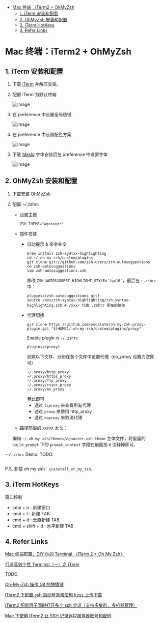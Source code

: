 - [Mac 终端：iTerm2 + OhMyZsh](#mac-终端iterm2--ohmyzsh)
  - [1. iTerm 安装和配置](#1-iterm-安装和配置)
  - [2. OhMyZsh 安装和配置](#2-ohmyzsh-安装和配置)
  - [3. iTerm HotKeys](#3-iterm-hotkeys)
  - [4. Refer Links](#4-refer-links)

# Mac 终端：iTerm2 + OhMyZsh

## 1. iTerm 安装和配置

1. 下载 [iTerm](https://www.iterm2.com/downloads.html) 并解压安装。

1. 配置 iTerm 为默认终端

    ![image](http://img.cdn.firejq.com/jpg/2019/8/3/b621146812d9dc5736d9821e8ac2a5b5.jpg)

1. 在 preference 中设置全局热键

    ![image](http://img.cdn.firejq.com/jpg/2019/8/3/43f3fd3a3fab819562b177709290fb96.jpg)

1. 在 preference 中设置配色方案

    ![image](http://img.cdn.firejq.com/jpg/2019/8/3/cac49f38c481500f2255d6965a7cee80.jpg)

1. 下载 [Meslo](https://github.com/powerline/fonts/blob/master/Meslo%20Slashed/Meslo%20LG%20M%20Regular%20for%20Powerline.ttf) 字体安装后在 preference 中设置字体

    ![image](http://img.cdn.firejq.com/jpg/2019/8/3/bdd0807f9f21c8cd8801d673d076e16d.jpg)

## 2. OhMyZsh 安装和配置

1. 下载安装 [OhMyZsh](https://ohmyz.sh/)

1. 配置 ~/.zshrc

    - 设置主题
      ```
      ZSH_THEME="agnoster"
      ```
    - 插件安装
      - 自动提示 & 命令补全
        ```
        brew install zsh-syntax-highlighting
        cd ~/.oh-my-zsh/custom/plugins
        git clone git://github.com/zsh-users/zsh-autosuggestions
        cd zsh-autosuggestions
        vim zsh-autosuggestions.zsh
        ```
        修改 `ZSH_AUTOSUGGEST_HIGHLIGHT_STYLE='fg=10'`，最后在 `~.zshrc` 中：
        ```
        plugins=(zsh-autosuggestions git)
        source /xxx/zsh-syntax-highlighting/zsh-syntax-highlighting.zsh # /xxx/ 代表 .zshrc 所在的路径
        ```
      - 代理切换
        ```
        git clone https://github.com/escalate/oh-my-zsh-proxy-plugin.git "$(HOME)/.oh-my-zsh/custom/plugins/proxy"
        ```
        Enable plugin in `~/.zshrc`
        ```
        plugins=(proxy)
        ```
        创建以下文件，分别在各个文件中设置代理（no_proxy 设置为空即可）
        ```
        ~/.proxy/http_proxy
        ~/.proxy/https_proxy
        ~/.proxy/ftp_proxy
        ~/.proxy/rsync_proxy
        ~/.proxy/no_proxy
        ```
        至此即可
        - 通过 `lsproxy` 来查看所有代理
        - 通过 `proxy` 来使用 http_proxy
        - 通过 `noproxy` 来取消代理

     - 路径前缀的 `XX@XX` 太长：

      编辑 `~/.oh-my-zsh/themes/agnoster.zsh-theme` 主体文件，将里面的 `build_prompt` 下的 `prompt_context` 字段在前面加 `#` 注释掉即可。

`～/.zshrc` Demo: TODO:
```

```

P.S. 卸载 oh my zsh：`uninstall_oh_my_zsh`.

## 3. iTerm HotKeys

窗口控制
- cmd + n : 新建窗口
- cmd + t : 新建 TAB
- cmd + d : 垂直新建 TAB
- cmd + shift + d : 水平新建 TAB

## 4. Refer Links

[Mac 终端配置，DIY 你的 Terminal （iTerm 2 + Oh My Zsh）](https://segmentfault.com/a/1190000012786464)

[打造高效个性 Terminal（一）之 iTerm](http://huang-jerryc.com/2016/08/11/%E6%89%93%E9%80%A0%E9%AB%98%E6%95%88%E4%B8%AA%E6%80%A7Terminal%EF%BC%88%E4%B8%80%EF%BC%89%E4%B9%8B%20iTerm/)

TODO:

[Oh-My-Zsh 操作 Git 的快捷键](https://segmentfault.com/a/1190000007145316)

[iTerm2 下配置 ssh 自动登录和使用 lrzsz 上传下载](https://juejin.im/post/5b016ae6f265da0b82631177)

[iTerm2 配置用于同时打开多个 ssh 会话（支持多集群，多机器管理）](https://blog.csdn.net/skyyws/article/details/80929071)

[Mac 下使用 iTerm2 让 SSH 记录远程服务器账号和密码](https://blog.csdn.net/shaobo8910/article/details/75514849)
